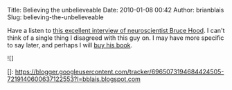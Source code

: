 Title: Believing the unbelieveable
Date: 2010-01-08 00:42
Author: brianblais
Slug: believing-the-unbelieveable

Have a listen to [this excellent interview of neuroscientist Bruce
Hood][]. I can't think of a single thing I disagreed with this guy on. I
may have more specific to say later, and perhaps I will [buy his
book][].

<div class="blogger-post-footer">
![]

</div>

  [this excellent interview of neuroscientist Bruce Hood]: http://www.onpointradio.org/2009/12/believing-the-unbelievable
  [buy his book]: http://www.amazon.com/SuperSense-Why-We-Believe-Unbelievable/dp/B002VPE7GK/ref=sr_1_1?ie=UTF8&s=books&qid=1262911323&sr=8-1
  []: https://blogger.googleusercontent.com/tracker/6965073194684424505-7219140600637122553?l=bblais.blogspot.com
